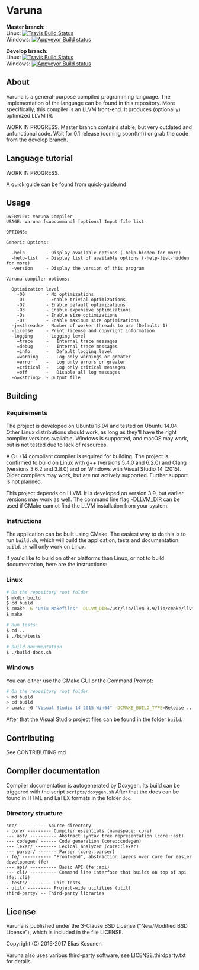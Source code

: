 # Varuna

**Master branch:**  
Linux: [![Travis Build Status](https://img.shields.io/travis/varuna-lang/varuna/master.svg)](https://travis-ci.org/varuna-lang/varuna)  
Windows: [![Appveyor Build status](https://img.shields.io/appveyor/ci/varuna-lang/varuna/master.svg)](https://ci.appveyor.com/project/varuna-lang/varuna/branch/master)

**Develop branch:**  
Linux: [![Travis Build Status](https://img.shields.io/travis/varuna-lang/varuna/develop.svg)](https://travis-ci.org/varuna-lang/varuna)  
Windows: [![Appveyor Build status](https://img.shields.io/appveyor/ci/varuna-lang/varuna/develop.svg)](https://ci.appveyor.com/project/varuna-lang/varuna/branch/develop)

## About

Varuna is a general-purpose compiled programming language.
The implementation of the language can be found in this repository.
More specifically, this compiler is an LLVM front-end.
It produces (optionally) optimized LLVM IR.

WORK IN PROGRESS. Master branch contains stable, but very outdated and unfunctional code.
Wait for 0.1 release (coming soon(tm)) or grab the code from the develop branch.

## Language tutorial

WORK IN PROGRESS.

A quick guide can be found from quick-guide.md

## Usage

```
OVERVIEW: Varuna Compiler
USAGE: varuna [subcommand] [options] Input file list

OPTIONS:

Generic Options:

  -help        - Display available options (-help-hidden for more)
  -help-list   - Display list of available options (-help-list-hidden for more)
  -version     - Display the version of this program

Varuna compiler options:

  Optimization level
    -O0        - No optimizations
    -O1        - Enable trivial optimizations
    -O2        - Enable default optimizations
    -O3        - Enable expensive optimizations
    -Os        - Enable size optimizations
    -Oz        - Enable maximum size optimizations
  -j=<threads> - Number of worker threads to use (Default: 1)
  -license     - Print license and copyright information
  -logging     - Logging level
    =trace     -   Internal trace messages
    =debug     -   Internal trace messages
    =info      -   Default logging level
    =warning   -   Log only warnings or greater
    =error     -   Log only errors or greater
    =critical  -   Log only critical messages
    =off       -   Disable all log messages
  -o=<string>  - Output file
```

## Building

### Requirements

The project is developed on Ubuntu 16.04 and tested on Ubuntu 14.04.
Other Linux distributions should work, as long as they'll have the right compiler versions available.
Windows is supported, and macOS may work, but is not tested due to lack of resources.

A C++14 compliant compiler is required for building.
The project is confirmed to build on
Linux with g++ (versions 5.4.0 and 6.2.0) and Clang (versions 3.6.2 and 3.8.0) and
on Windows with Visual Studio 14 (2015). Older compilers may work, but are not actively supported.
Further support is not planned.

This project depends on LLVM. It is developed on version 3.9, but earlier versions may work as well.
The command line flag -DLLVM_DIR can be used if CMake cannot find the LLVM installation from your system.

### Instructions

The application can be built using CMake.
The easiest way to do this is to run `build.sh`,
which will build the application, tests and documentation.
`build.sh` will only work on Linux.

If you'd like to build on other platforms than Linux,
or not to build documentation, here are the instructions:

### Linux

```sh
# On the repository root folder
$ mkdir build
$ cd build
$ cmake -G "Unix Makefiles" -DLLVM_DIR=/usr/lib/llvm-3.9/lib/cmake/llvm ..
$ make

# Run tests:
$ cd ..
$ ./bin/tests

# Build documentation
$ ./build-docs.sh
```

### Windows

You can either use the CMake GUI or the Command Prompt:
```sh
# On the repository root folder
> md build
> cd build
> cmake -G "Visual Studio 14 2015 Win64" -DCMAKE_BUILD_TYPE=Release ..
```

After that the Visual Studio project files can be found in the folder `build`.

## Contributing

See CONTRIBUTING.md

## Compiler documentation

Compiler documentation is autogenerated by Doxygen. Its build can be triggered with the script `scripts/doxygen.sh`
After that the docs can be found in HTML and LaTEX formats in the folder `doc`.

### Directory structure

```
src/ ---------- Source directory
- core/ --------- Compiler essentials (namespace: core)
--- ast/ ---------- Abstract syntax tree representation (core::ast)
--- codegen/ ------ Code generation (core::codegen)
--- lexer/ -------- Lexical analyzer (core::lexer)
--- parser/ ------- Parser (core::parser)
- fe/ ----------- "Front-end", abstraction layers over core for easier development (fe)
--- api/ ---------- Basic API (fe::api)
--- cli/ ---------- Command line interface that builds on top of api (fe::cli)
- tests/ -------- Unit tests
- util/ --------- Project-wide utilities (util)
third-party/ -- Third-party libraries
```

## License

Varuna is published under the 3-Clause BSD License ("New/Modified BSD License"),
which is included in the file LICENSE.

Copyright (C) 2016-2017 Elias Kosunen

Varuna also uses various third-party software, see LICENSE.thirdparty.txt for details.
